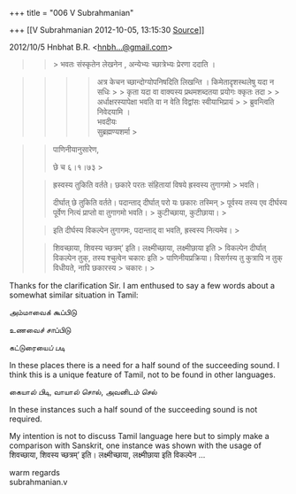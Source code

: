 +++
title = "006 V Subrahmanian"

+++
[[V Subrahmanian	2012-10-05, 13:15:30 [Source](https://groups.google.com/g/bvparishat/c/x0UjOs6Muog)]]



  
  

2012/10/5 Hnbhat B.R. \<[hnbh...@gmail.com]()\>  

> 
> > \> भवतः संस्कृतेन लेखनेन , अन्येभ्यः च्छात्रेभ्यः प्रेरणा ददाति ।  
> > 

> 
> > 
> > > 
> > > >   
> > > > 
> > > > अत्र केचन च्छान्दोग्योपनिषदिति लिखन्ति । किमेतादृशस्थलेषु यदा न सधिः > > कृता यदा वा वाक्यस्य प्रथमशब्दतया प्रयोगः क्कृतः तदा > > अर्धाक्षरस्यापेक्षा भवति वा न वेति विद्वांसः स्वीयाभिप्रायं > > ब्रुवन्त्विति निवेदयामि ।  
> > भवदीयः  
> > सुब्रह्मण्यशर्मा >
> 
> > 
> >   
> > 
> > 

> 
> > 
> > पाणिनीयानुसारेण,
> > 
> > 
> >   
> > 
> > 
> > 
> > छे च ६।१।७३ >
> 
> > 
> > ह्रस्वस्य तुकिति वर्तते। छकारे परतः संहितायां विषये ह्रस्वस्य तुगागमो > भवति। 
> > 
> > 
> > 
> >   
> > 
> > 
> > दीर्घात् छे तुकिति वर्तते। पदान्ताद् दीर्घात् परो यः छकारः तस्मिन् > पूर्वस्य तस्य एव दीर्घस्य पूर्वेण नित्यं प्राप्तो वा तुगागमो भवति। > कुटीच्छाया, कुटीछाया। >
> 
> > 
> >   
> > 
> > 
> > इति दीर्घस्य विकल्पेन तुगागमः, पदान्ताद् वा भवति, ह्रस्वस्य नित्यमेव। >
> 
> > 
> >   
> > 
> > 
> > शिवच्छाया, शिवस्य च्छत्रम्’ इति। लक्ष्मीच्छाया, लक्ष्मीछाया इति > विकल्पेन दीर्घात् विकल्पेन तुक्, तस्य श्चुत्वेन चकारः इति > पाणिनीयप्रक्रिया। विसर्गस्य तु कुत्रापि न तुक् विधीयते, नापि छकारस्य > चकारः। >
> 
> > 
> >   
> > 
> >   
> > 

> 
> > 

Thanks for the clarification Sir. I am enthused to say a few words about a somewhat similar situation in Tamil:  
  
அம்மாவை*க் கூ*ப்பிடு  
  
உணவை*ச் சா*ப்பிடு  
  
கட்டுரையை*ப் ப*டி  
  
In these places there is a need for a half sound of the succeeding sound. I think this is a unique feature of Tamil, not to be found in other languages.  
  
கையா*ல் பி*டி, வாயா*ல் சொ*ல், அவனிட*ம் செ*ல்  
  
In these instances such a half sound of the succeeding sound is not required.  
  
My intention is not to discuss Tamil language here but to simply make a comparison with Sanskrit, one instance was shown with the usage of शिवच्छाया, शिवस्य च्छत्रम्’ इति। लक्ष्मीच्छाया, लक्ष्मीछाया इति विकल्पेन ...  
  
warm regards  
subrahmanian.v  
  
  

